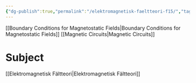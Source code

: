 ```yaml
---
{"dg-publish":true,"permalink":"/elektromagnetisk-faeltteori-f15/","tags":["föreläsning","elektromagnetiskfältteori"]}
---
```



[[Boundary Conditions for Magnetostatic Fields\|Boundary Conditions for Magnetostatic Fields]]
[[Magnetic Circuits\|Magnetic Circuits]]


# Subject
[[Elektromagnetisk Fältteori\|Elektromagnetisk Fältteori]]
